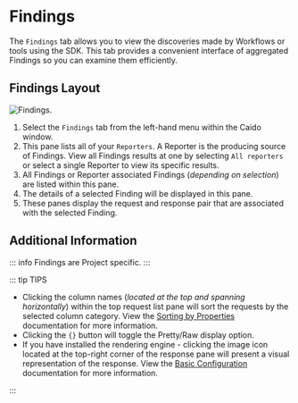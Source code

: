 # Findings

The `Findings` tab allows you to view the discoveries made by Workflows or tools using the SDK. This tab provides a convenient interface of aggregated Findings so you can examine them efficiently.

## Findings Layout

<img alt="Findings." src="/_images/findings_layout.png" center/>

1. Select the `Findings` tab from the left-hand menu within the Caido window.
2. This pane lists all of your `Reporters`. A Reporter is the producing source of Findings. View all Findings results at one by selecting `All reporters` or select a single Reporter to view its specific results.
3. All Findings or Reporter associated Findings (_depending on selection_) are listed within this pane.
4. The details of a selected Finding will be displayed in this pane.
5. These panes display the request and response pair that are associated with the selected Finding.

## Additional Information

::: info
Findings are Project specific.
:::

::: tip TIPS

- Clicking the column names (_located at the top and spanning horizontally_) within the top request list pane will sort the requests by the selected column category. View the [Sorting by Properties](/guides/sorting.md) documentation for more information.
- Clicking the `{}` button will toggle the Pretty/Raw display option.
- If you have installed the rendering engine - clicking the image icon located at the top-right corner of the response pane will present a visual representation of the response. View the [Basic Configuration](/quickstart/beginner_guide/setup/config.md) documentation for more information.

:::
